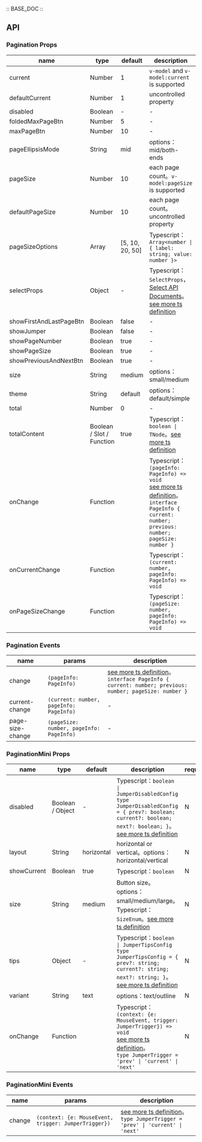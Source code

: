 :: BASE_DOC ::

## API
### Pagination Props

name | type | default | description | required
-- | -- | -- | -- | --
current | Number | 1 | `v-model` and `v-model:current` is supported | N
defaultCurrent | Number | 1 | uncontrolled property | N
disabled | Boolean | - | \- | N
foldedMaxPageBtn | Number | 5 | \- | N
maxPageBtn | Number | 10 | \- | N
pageEllipsisMode | String | mid | options：mid/both-ends | N
pageSize | Number | 10 | each page count。`v-model:pageSize` is supported | N
defaultPageSize | Number | 10 | each page count。uncontrolled property | N
pageSizeOptions | Array | [5, 10, 20, 50] | Typescript：`Array<number \| { label: string; value: number }>` | N
selectProps | Object | - | Typescript：`SelectProps`，[Select API Documents](./select?tab=api)。[see more ts definition](https://github.com/Tencent/tdesign-vue-next/blob/develop/packages/components/pagination/type.ts) | N
showFirstAndLastPageBtn | Boolean | false | \- | N
showJumper | Boolean | false | \- | N
showPageNumber | Boolean | true | \- | N
showPageSize | Boolean | true | \- | N
showPreviousAndNextBtn | Boolean | true | \- | N
size | String | medium | options：small/medium | N
theme | String | default | options：default/simple | N
total | Number | 0 | \- | N
totalContent | Boolean / Slot / Function | true | Typescript：`boolean \| TNode`。[see more ts definition](https://github.com/Tencent/tdesign-vue-next/blob/develop/packages/components/common.ts) | N
onChange | Function |  | Typescript：`(pageInfo: PageInfo) => void`<br/>[see more ts definition](https://github.com/Tencent/tdesign-vue-next/blob/develop/packages/components/pagination/type.ts)。<br/>`interface PageInfo { current: number; previous: number; pageSize: number }`<br/> | N
onCurrentChange | Function |  | Typescript：`(current: number, pageInfo: PageInfo) => void`<br/> | N
onPageSizeChange | Function |  | Typescript：`(pageSize: number, pageInfo: PageInfo) => void`<br/> | N

### Pagination Events

name | params | description
-- | -- | --
change | `(pageInfo: PageInfo)` | [see more ts definition](https://github.com/Tencent/tdesign-vue-next/blob/develop/packages/components/pagination/type.ts)。<br/>`interface PageInfo { current: number; previous: number; pageSize: number }`<br/>
current-change | `(current: number, pageInfo: PageInfo)` | \-
page-size-change | `(pageSize: number, pageInfo: PageInfo)` | \-

### PaginationMini Props

name | type | default | description | required
-- | -- | -- | -- | --
disabled | Boolean / Object | - | Typescript：`boolean \| JumperDisabledConfig` `type JumperDisabledConfig = { prev?: boolean; current?: boolean; next?: boolean; }`。[see more ts definition](https://github.com/Tencent/tdesign-vue-next/blob/develop/packages/components/pagination/type.ts) | N
layout | String | horizontal | horizontal or vertical。options：horizontal/vertical | N
showCurrent | Boolean | true | Typescript：`boolean` | N
size | String | medium | Button size。options：small/medium/large。Typescript：`SizeEnum`。[see more ts definition](https://github.com/Tencent/tdesign-vue-next/blob/develop/packages/components/common.ts) | N
tips | Object | - | Typescript：`boolean \| JumperTipsConfig` `type JumperTipsConfig = { prev?: string; current?: string; next?: string; }`。[see more ts definition](https://github.com/Tencent/tdesign-vue-next/blob/develop/packages/components/pagination/type.ts) | N
variant | String | text | options：text/outline | N
onChange | Function |  | Typescript：`(context: {e: MouseEvent, trigger: JumperTrigger}) => void`<br/>[see more ts definition](https://github.com/Tencent/tdesign-vue-next/blob/develop/packages/components/pagination/type.ts)。<br/>`type JumperTrigger = 'prev' \| 'current' \| 'next'`<br/> | N

### PaginationMini Events

name | params | description
-- | -- | --
change | `(context: {e: MouseEvent, trigger: JumperTrigger})` | [see more ts definition](https://github.com/Tencent/tdesign-vue-next/blob/develop/packages/components/pagination/type.ts)。<br/>`type JumperTrigger = 'prev' \| 'current' \| 'next'`<br/>
